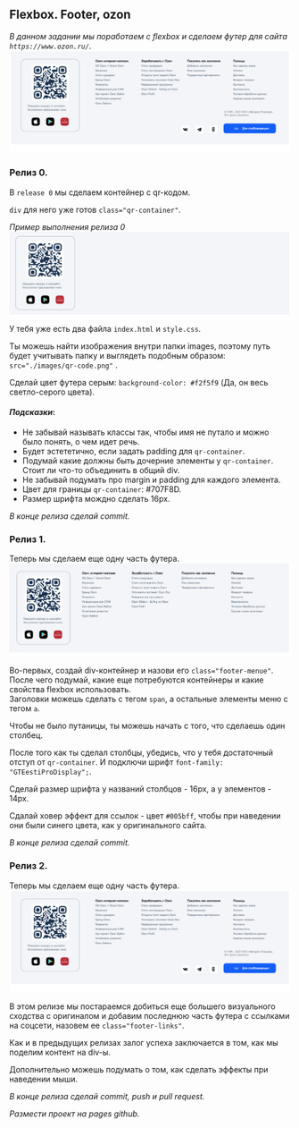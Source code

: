## Flexbox. Footer, ozon

_В данном задании мы поработаем с flexbox и сделаем футер для сайта `https://www.ozon.ru/`._  
<img src="example2.png" >


### Релиз 0.

В `release 0` мы сделаем контейнер с qr-кодом. 

`div` для него уже готов `class="qr-container"`.

_Пример выполнения релиза 0_
<img src="example0.png" >

У тебя уже есть два файла `index.html` и `style.css`.

Ты можешь найти изображения внутри папки images, поэтому путь будет учитывать папку и выглядеть подобным образом: `src="./images/qr-code.png"` .

Сделай цвет футера серым: `background-color: #f2f5f9` (Да, он весь светло-серого цвета).

#### *Подсказки*: 
- Не забывай называть классы так, чтобы имя не путало и можно было понять, о чем идет речь. 
- Будет эстететично, если задать padding для `qr-container`.
- Подумай какие должны быть дочерние элементы у `qr-container`. Стоит ли что-то объединить в общий div.
- Не забывай подумать про margin и padding для каждого элемента. 
- Цвет для границы `qr-container`: #707F8D.
- Размер шрифта мождно сделать 16px.

_В конце релиза сделай commit._


### Релиз 1.

Теперь мы сделаем еще одну часть футера.
<img src="example1.png" >

Во-первых, создай div-контейнер и назови его `class="footer-menue"`. После чего подумай, какие еще потребуются контейнеры и какие свойства flexbox использовать.  
Заголовки можешь сделать c тегом `span`, а остальные элементы меню с тегом `a`.

Чтобы не было путаницы, ты можешь начать с того, что сделаешь один столбец. 

После того как ты сделал столбцы, убедись, что у тебя достаточный отступ от `qr-container`. И подключи шрифт `font-family: "GTEestiProDisplay";`.

Сделай размер шрифта у названий столбцов - 16px, а у элементов - 14px.

Сдалай ховер эффект для ссылок - цвет `#005bff`, чтобы при наведении они были синего цвета, как у оригинального сайта.

_В конце релиза сделай commit._

### Релиз 2.

Теперь мы сделаем еще одну часть футера.
<img src="example2.png" >

В этом релизе мы постараемся добиться еще большего визуального сходства с оригиналом и добавим последнюю часть футера с ссылками на соцсети, назовем ее `class="footer-links"`. 

Как и в предыдущих релизах залог успеха заключается в том, как мы поделим контент на div-ы. 

Дополнительно можешь подумать о том, как сделать эффекты при наведении мыши. 




_В конце релиза сделай commit, push и pull request._  

_Размести проект на pages github._
